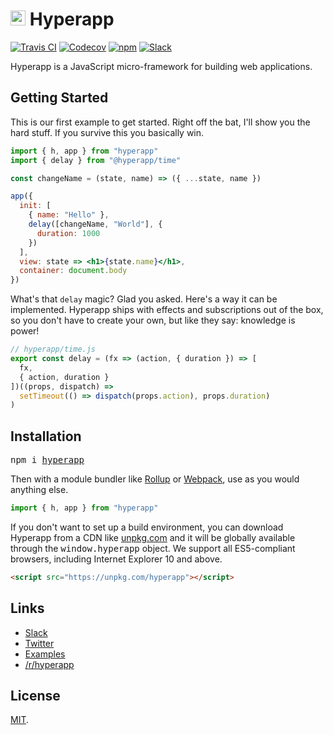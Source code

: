 # <img height=24 src=https://cdn.rawgit.com/jorgebucaran/f53d2c00bafcf36e84ffd862f0dc2950/raw/882f20c970ff7d61aa04d44b92fc3530fa758bc0/Hyperapp.svg> Hyperapp

[![Travis CI](https://img.shields.io/travis/hyperapp/hyperapp/master.svg)](https://travis-ci.org/hyperapp/hyperapp)
[![Codecov](https://img.shields.io/codecov/c/github/hyperapp/hyperapp/master.svg)](https://codecov.io/gh/hyperapp/hyperapp)
[![npm](https://img.shields.io/npm/v/hyperapp.svg)](https://www.npmjs.org/package/hyperapp)
[![Slack](https://hyperappjs.herokuapp.com/badge.svg)](https://hyperappjs.herokuapp.com "Join us")

Hyperapp is a JavaScript micro-framework for building web applications.

## Getting Started

This is our first example to get started. Right off the bat, I'll show you the hard stuff. If you survive this you basically win.

```jsx
import { h, app } from "hyperapp"
import { delay } from "@hyperapp/time"

const changeName = (state, name) => ({ ...state, name })

app({
  init: [
    { name: "Hello" },
    delay([changeName, "World"], {
      duration: 1000
    })
  ],
  view: state => <h1>{state.name}</h1>,
  container: document.body
})
```

What's that `delay` magic? Glad you asked. Here's a way it can be implemented. Hyperapp ships with effects and subscriptions out of the box, so you don't have to create your own, but like they say: knowledge is power!

```js
// hyperapp/time.js
export const delay = (fx => (action, { duration }) => [
  fx,
  { action, duration }
])((props, dispatch) =>
  setTimeout(() => dispatch(props.action), props.duration)
)
```

## Installation

<pre>
npm i <a href=https://www.npmjs.com/package/hyperapp>hyperapp</a>
</pre>

Then with a module bundler like [Rollup](https://rollupjs.org) or [Webpack](https://webpack.js.org), use as you would anything else.

```js
import { h, app } from "hyperapp"
```

If you don't want to set up a build environment, you can download Hyperapp from a CDN like [unpkg.com](https://unpkg.com/hyperapp) and it will be globally available through the <samp>window.hyperapp</samp> object. We support all ES5-compliant browsers, including Internet Explorer 10 and above.

```html
<script src="https://unpkg.com/hyperapp"></script>
```

## Links

- [Slack](https://hyperappjs.herokuapp.com)
- [Twitter](https://twitter.com/hyperappJS)
- [Examples](https://codepen.io/search/pens/?q=hyperapp)
- [/r/hyperapp](https://www.reddit.com/r/hyperapp)

## License

[MIT](LICENSE.md).
